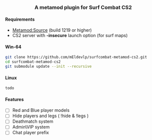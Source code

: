 <div align="center">
    <h3>A metamod plugin for Surf Combat CS2</h3>
</div>

#### Requirements
- [Metamod:Source](https://www.sourcemm.net/downloads.php/?branch=master) (build 1219 or higher)
- CS2 server with __-insecure__ launch option (for surf maps)
#### Win-64

```sh
git clone https://github.com/mEldevlp/surfcombat-metamod-cs2.git
cd surfcombat-metamod-cs2
git submodule update --init --recursive
```

#### Linux
```sh
todo
```

#### Features

- [ ] Red and Blue player models
- [ ] Hide players and legs ( !hide & !legs )
- [ ] Deathmatch system
- [ ] Admin\VIP system
- [ ] Chat player prefix
